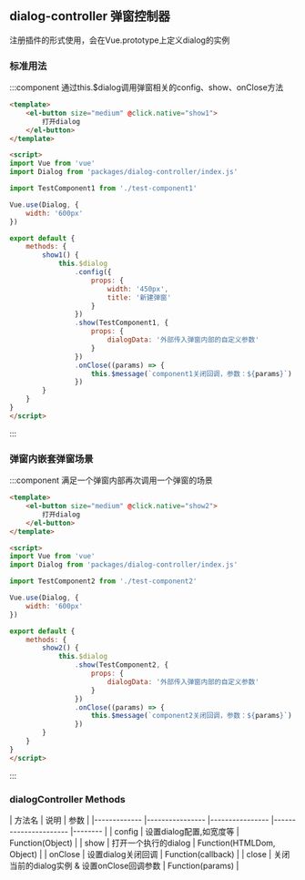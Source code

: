 <script>
    import baseVue from './import.js'

    export default baseVue
</script>

## dialog-controller 弹窗控制器

注册插件的形式使用，会在Vue.prototype上定义dialog的实例

### 标准用法
:::component 通过this.$dialog调用弹窗相关的config、show、onClose方法
```html
<template>
    <el-button size="medium" @click.native="show1">
        打开dialog
    </el-button>
</template>

<script>
import Vue from 'vue'
import Dialog from 'packages/dialog-controller/index.js'

import TestComponent1 from './test-component1'

Vue.use(Dialog, {
    width: '600px'
})

export default {
    methods: {
        show1() {
            this.$dialog
                .config({
                    props: {
                        width: '450px',
                        title: '新建弹窗'
                    }
                })
                .show(TestComponent1, {
                    props: {
                        dialogData: '外部传入弹窗内部的自定义参数'
                    }
                })
                .onClose((params) => {
                    this.$message(`component1关闭回调，参数：${params}`)
                })
        }
    }
}
</script>
```
:::

### 弹窗内嵌套弹窗场景
:::component 满足一个弹窗内部再次调用一个弹窗的场景
```html
<template>
    <el-button size="medium" @click.native="show2">
        打开dialog
    </el-button>
</template>

<script>
import Vue from 'vue'
import Dialog from 'packages/dialog-controller/index.js'

import TestComponent2 from './test-component2'

Vue.use(Dialog, {
    width: '600px'
})

export default {
    methods: {
        show2() {
            this.$dialog
                .show(TestComponent2, {
                    props: {
                        dialogData: '外部传入弹窗内部的自定义参数'
                    }
                })
                .onClose((params) => {
                    this.$message(`component2关闭回调，参数：${params}`)
                })
        }
    }
}
</script>
```
:::

### dialogController Methods

| 方法名          | 说明            | 参数   |
|------------- |---------------- |---------------- |---------------------- |-------- |
| config | 设置dialog配置,如宽度等 | Function(Object) |
| show | 打开一个执行的dialog | Function(HTMLDom, Object) |
| onClose | 设置dialog关闭回调 | Function(callback) |
| close | 关闭当前的dialog实例 & 设置onClose回调参数 | Function(params) |
